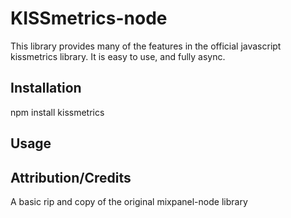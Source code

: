 KISSmetrics-node
=============

This library provides many of the features in the official javascript kissmetrics library.  It is easy to use, and fully async.

Installation
------------

npm install kissmetrics

Usage
-----
<todo>

Attribution/Credits
-------------------

A basic rip and copy of the original mixpanel-node library
